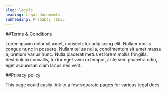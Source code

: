 ```yaml
---
slug: legals
heading: Legal documents
subheading: Probably T&Cs..
---
```


##Terms & Conditions

Lorem ipsum dolor sit amet, consectetur adipiscing elit. Nullam mollis congue nunc in posuere. Nullam tellus nulla, condimentum sit amet massa a, pretium varius nunc. Nulla placerat metus et lorem mollis fringilla. Vestibulum convallis, tortor eget viverra tempor, ante sem pharetra odio, eget accumsan diam lacus nec velit.

##Privacy policy

This page could easily link to a few separate pages for various legal docs